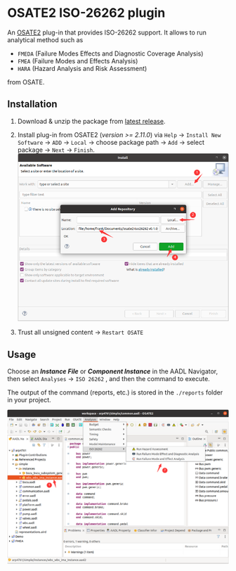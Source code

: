 # OSATE2 ISO-26262 plugin

An [OSATE2](https://github.com/osate/osate2) plug-in that provides ISO-26262 support. It allows to run analytical method such as

- `FMEDA` (Failure Modes Effects and Diagnostic Coverage Analysis)
- `FMEA` (Failure Modes and Effects Analysis)
- `HARA` (Hazard Analysis and Risk Assessment)

from OSATE.

## Installation

1. Download & unzip the package from [latest release](https://github.com/Frank-ZYW/osate2-iso26262/releases).

2. Install plug-in from OSATE2 (*version >= 2.11.0*) via `Help` -> `Install New Software` -> `ADD` -> `Local` -> choose package path -> `Add` -> select package -> `Next` -> `Finish`.![](https://github.com/Frank-ZYW/osate2-iso26262/blob/main/doc/imgs/install.png)

3. Trust all unsigned content -> `Restart OSATE`

## Usage

Choose an ***Instance File*** or ***Component Instance*** in the AADL Navigator, then select `Analyses` -> `ISO 26262` , and then the command to execute.

The output of the command (reports, etc.) is stored in the `./reports` folder in your project.

![](https://github.com/Frank-ZYW/osate2-iso26262/blob/main/doc/imgs/use.png)
